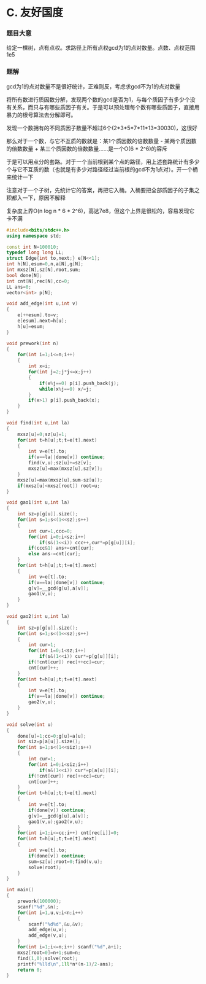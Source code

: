 # C. 友好国度

### 题目大意

给定一棵树，点有点权。求路径上所有点权gcd为1的点对数量。点数、点权范围1e5

### 题解

gcd为1的点对数量不是很好统计，正难则反，考虑求gcd不为1的点对数量

将所有数进行质因数分解，发现两个数的gcd是否为1，与每个质因子有多少个没有关系，而只与有哪些质因子有关。于是可以预处理每个数有哪些质因子，直接用暴力的根号算法去分解即可。

发现一个数拥有的不同质因子数量不超过6个(2\*3\*5\*7\*11\*13=30030)，这很好

那么对于一个数，与它不互质的数就是：某1个质因数的倍数数量 - 某两个质因数的倍数数量 + 某三个质因数的倍数数量……是一个O(6 \* 2^6)的容斥

于是可以用点分的套路。对于一个当前根到某个点的路径，用上述套路统计有多少个与它不互质的数（也就是有多少对路径经过当前根的gcd不为1点对）。开一个桶来统计一下

注意对于一个子树，先统计它的答案，再把它入桶。入桶要把全部质因子的子集之积都入一下，原因不解释

复杂度上界O(n log n \* 6 \* 2^6)，高达7e8，但这个上界是很松的，容易发现它卡不满

```cpp
#include<bits/stdc++.h>
using namespace std;

const int N=100010;
typedef long long LL;
struct Edge{int to,next;} e[N<<1];
int h[N],esum=0,n,a[N],g[N];
int mxsz[N],sz[N],root,sum;
bool done[N];
int cnt[N],rec[N],cc=0;
LL ans=0;
vector<int> p[N];

void add_edge(int u,int v)
{
    e[++esum].to=v;
    e[esum].next=h[u];
    h[u]=esum;
}

void prework(int n)
{
    for(int i=1;i<=n;i++)
    {
        int x=i;
        for(int j=2;j*j<=x;j++)
        {
            if(x%j==0) p[i].push_back(j);
            while(x%j==0) x/=j;
        }
        if(x>1) p[i].push_back(x);
    }
}

void find(int u,int la)
{
    mxsz[u]=0;sz[u]=1;
    for(int t=h[u];t;t=e[t].next)
    {
        int v=e[t].to;
        if(v==la||done[v]) continue;
        find(v,u);sz[u]+=sz[v];
        mxsz[u]=max(mxsz[u],sz[v]);
    }
    mxsz[u]=max(mxsz[u],sum-sz[u]);
    if(mxsz[u]<mxsz[root]) root=u;
}

void gao1(int u,int la)
{
    int sz=p[g[u]].size();
    for(int s=1;s<(1<<sz);s++)
    {
        int cur=1,ccc=0;
        for(int i=0;i<sz;i++)
            if(s&(1<<i)) ccc++,cur*=p[g[u]][i];
        if(ccc&1) ans+=cnt[cur];
        else ans-=cnt[cur];
    }
    for(int t=h[u];t;t=e[t].next)
    {
        int v=e[t].to;
        if(v==la||done[v]) continue;
        g[v]=__gcd(g[u],a[v]);
        gao1(v,u);
    }
}

void gao2(int u,int la)
{
    int sz=p[g[u]].size();
    for(int s=1;s<(1<<sz);s++)
    {
        int cur=1;
        for(int i=0;i<sz;i++)
            if(s&(1<<i)) cur*=p[g[u]][i];
        if(!cnt[cur]) rec[++cc]=cur;
        cnt[cur]++;
    }
    for(int t=h[u];t;t=e[t].next)
    {
        int v=e[t].to;
        if(v==la||done[v]) continue;
        gao2(v,u);
    }
}

void solve(int u)
{
    done[u]=1;cc=0;g[u]=a[u];
    int siz=p[a[u]].size();
    for(int s=1;s<(1<<siz);s++)
    {
        int cur=1;
        for(int i=0;i<siz;i++)
            if(s&(1<<i)) cur*=p[a[u]][i];
        if(!cnt[cur]) rec[++cc]=cur;
        cnt[cur]++;
    }
    for(int t=h[u];t;t=e[t].next)
    {
        int v=e[t].to;
        if(done[v]) continue;
        g[v]=__gcd(g[u],a[v]);
        gao1(v,u);gao2(v,u);
    }
    for(int i=1;i<=cc;i++) cnt[rec[i]]=0;
    for(int t=h[u];t;t=e[t].next)
    {
        int v=e[t].to;
        if(done[v]) continue;
        sum=sz[u];root=0;find(v,u);
        solve(root);
    }
}

int main()
{
    prework(100000);
    scanf("%d",&n);
    for(int i=1,u,v;i<n;i++)
    {
        scanf("%d%d",&u,&v);
        add_edge(u,v);
        add_edge(v,u);
    }
    for(int i=1;i<=n;i++) scanf("%d",a+i);
    mxsz[root=0]=n+1;sum=n;
    find(1,0);solve(root);
    printf("%lld\n",1ll*n*(n-1)/2-ans);
    return 0;
}
```

